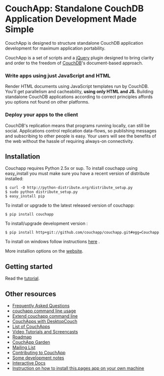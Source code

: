 # CouchApp: Standalone CouchDB Application Development Made Simple

CouchApp is designed to structure standalone CouchDB application development for maximum application portability.

CouchApp is a set of scripts and a [jQuery](http://jquery.com) plugin designed  to bring clarity and order to the freedom of [CouchDB](http://couchdb.org)'s document-based approach.

### Write apps using just JavaScript and HTML

Render HTML documents using JavaScript templates run by CouchDB. You'll get parallelism and cacheability, **using only HTML and JS.** Building standalone CouchDB applications according to correct principles affords you options not found on other platforms.

### Deploy your apps to the client

CouchDB's replication means that programs running locally, can still be social. Applications control replication data-flows, so publishing messages and subscribing to other people is easy. Your users will see the benefits of the web without the hassle of requiring always-on connectivity.

## Installation

Couchapp requires Python 2.5x or sup. To install couchapp using
easy_install you must make sure you have a recent version of distribute installed:

    $ curl -O http://python-distribute.org/distribute_setup.py
    $ sudo python distribute_setup.py
    $ easy_install pip

To install or upgrade to the latest released version of couchapp:

    $ pip install couchapp

To install/upgrade development version :
   
    $ pip install http+git://github.com/couchapp/couchapp.git#egg=Couchapp


To install on windows follow instructions
[here](http://www.couchapp.org/page/windows-python-installers) .

More installion options on the
[website](http://www.couchapp.org/page/installing).

## Getting started

Read the [tutorial](http://www.couchapp.org/page/getting-started).

## Other resources

* [Frequently Asked Questions](http://couchapp.org/faq)
* [couchapp command line usage](http://couchapp.org/couchapp-usage)
* [Extend couchapp command line](http://couchapp.org/couchapp-extend)
* [CouchApps with DesktopCouch](http://couchapp.org/desktopcouch)
* [List of CouchApps](http://couchapp.org/list-of-couchapps)
* [Video Tutorials and Screencasts](http://couchapp.org/videos)
* [Roadmap](http://couchapp.org/roadmap)
* [CouchApp Garden](http://couchapp.org/garden)
* [Mailing List](http://groups.google.com/group/couchapp)
* [Contributing to CouchApp](http://couchapp.org/how-to-contribute)
* [Some development notes](http://couchapp.org/development-notes)
* [Interactive Docs](http://couchapp.couchone.com/docs/_design/docs/index.html)
* [Instruction on how to install this.pages app on your own machine](http://couchapp.org/pages-install)

